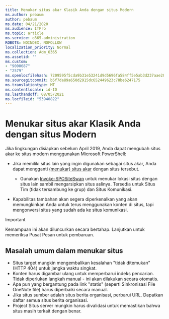 ```yaml
---
title: Menukar situs akar Klasik Anda dengan situs Modern
ms.author: pebaum
author: pebaum
ms.date: 04/21/2020
ms.audience: ITPro
ms.topic: article
ms.service: o365-administration
ROBOTS: NOINDEX, NOFOLLOW
localization_priority: Normal
ms.collection: Adm_O365
ms.assetid: ''
ms.custom:
- "9000687"
- "2579"
ms.openlocfilehash: 7209595f5cda9b31e53241d9d5696fa584ff5e5ab3d237aae28542bf7aec9398
ms.sourcegitcommit: b5f7da89a650d2915dc652449623c78be6247175
ms.translationtype: MT
ms.contentlocale: id-ID
ms.lasthandoff: 08/05/2021
ms.locfileid: "53940822"
---
```

# <a name="swap-your-classic-root-site-with-a-modern-site"></a>Menukar situs akar Klasik Anda dengan situs Modern

Jika lingkungan disiapkan sebelum April 2019, Anda dapat mengubah situs akar ke situs modern menggunakan Microsoft PowerShell:

- Jika memiliki situs lain yang ingin digunakan sebagai situs akar, Anda dapat mengganti [(menukar) situs akar](https://docs.microsoft.com/sharepoint/modern-root-site) dengan situs tersebut. 
    - Gunakan [Invoke-SPOSiteSwap](https://docs.microsoft.com/powershell/module/sharepoint-online/invoke-spositeswap?view=sharepoint-ps) untuk menukar lokasi situs dengan situs lain sambil mengarsipkan situs aslinya. Tersedia untuk Situs Tim (tidak tersambung ke grup) dan Situs Komunikasi. 

- Kapabilitas tambahan akan segera diperkenalkan yang akan memungkinkan Anda untuk terus menggunakan konten di situs, tapi mengonversi situs yang sudah ada ke situs komunikasi. 
>[!Important]
>Kemampuan ini akan diluncurkan secara bertahap. Lanjutkan untuk memeriksa Pusat Pesan untuk pembaruan. 

## <a name="known-issues-with-swapping-sites"></a>Masalah umum dalam menukar situs

- Situs target mungkin mengembalikan kesalahan "tidak ditemukan" (HTTP 404) untuk jangka waktu singkat.
- Konten harus digambar ulang untuk memperbarui indeks pencarian. Tidak diperlukan langkah manual - ini akan dilakukan secara otomatis.
- Apa pun yang bergantung pada link "statis" (seperti Sinkronisasi File OneNote file) harus diperbaiki secara manual.
- Jika situs sumber adalah situs berita organisasi, perbarui URL. Dapatkan daftar semua situs berita organisasi.
- Project Situs server mungkin harus divalidasi untuk memastikan bahwa situs masih terkait dengan benar.
